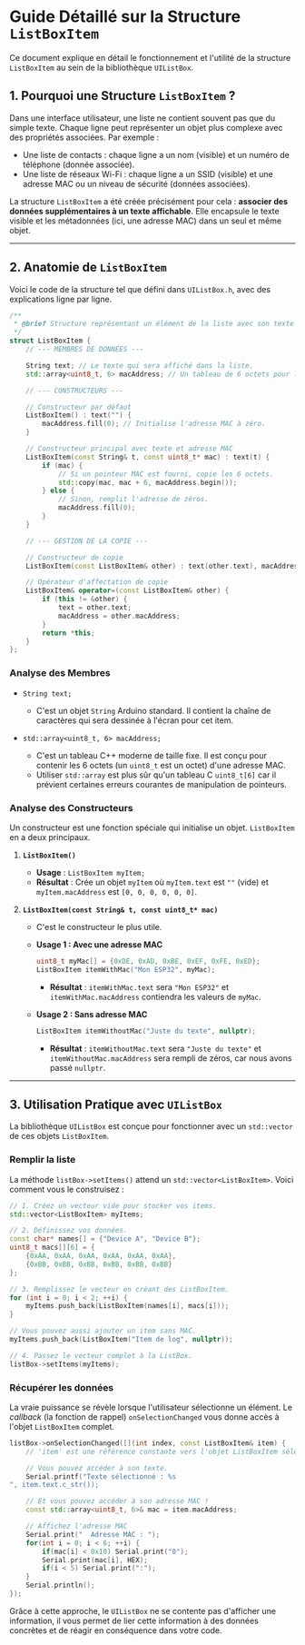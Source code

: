 # Guide Détaillé sur la Structure `ListBoxItem`

Ce document explique en détail le fonctionnement et l'utilité de la structure `ListBoxItem` au sein de la bibliothèque `UIListBox`.

## 1. Pourquoi une Structure `ListBoxItem` ?

Dans une interface utilisateur, une liste ne contient souvent pas que du simple texte. Chaque ligne peut représenter un objet plus complexe avec des propriétés associées. Par exemple :
- Une liste de contacts : chaque ligne a un nom (visible) et un numéro de téléphone (donnée associée).
- Une liste de réseaux Wi-Fi : chaque ligne a un SSID (visible) et une adresse MAC ou un niveau de sécurité (données associées).

La structure `ListBoxItem` a été créée précisément pour cela : **associer des données supplémentaires à un texte affichable**. Elle encapsule le texte visible et les métadonnées (ici, une adresse MAC) dans un seul et même objet.

---

## 2. Anatomie de `ListBoxItem`

Voici le code de la structure tel que défini dans `UIListBox.h`, avec des explications ligne par ligne.

```cpp
/**
 * @brief Structure représentant un élément de la liste avec son texte et son adresse MAC associée.
 */
struct ListBoxItem {
    // --- MEMBRES DE DONNÉES ---

    String text; // Le texte qui sera affiché dans la liste.
    std::array<uint8_t, 6> macAddress; // Un tableau de 6 octets pour l'adresse MAC.

    // --- CONSTRUCTEURS ---

    // Constructeur par défaut
    ListBoxItem() : text("") {
        macAddress.fill(0); // Initialise l'adresse MAC à zéro.
    }

    // Constructeur principal avec texte et adresse MAC
    ListBoxItem(const String& t, const uint8_t* mac) : text(t) {
        if (mac) {
            // Si un pointeur MAC est fourni, copie les 6 octets.
            std::copy(mac, mac + 6, macAddress.begin());
        } else {
            // Sinon, remplit l'adresse de zéros.
            macAddress.fill(0);
        }
    }

    // --- GESTION DE LA COPIE ---

    // Constructeur de copie
    ListBoxItem(const ListBoxItem& other) : text(other.text), macAddress(other.macAddress) {}

    // Opérateur d'affectation de copie
    ListBoxItem& operator=(const ListBoxItem& other) {
        if (this != &other) {
            text = other.text;
            macAddress = other.macAddress;
        }
        return *this;
    }
};
```

### Analyse des Membres

- `String text;`
  - C'est un objet `String` Arduino standard. Il contient la chaîne de caractères qui sera dessinée à l'écran pour cet item.

- `std::array<uint8_t, 6> macAddress;`
  - C'est un tableau C++ moderne de taille fixe. Il est conçu pour contenir les 6 octets (un `uint8_t` est un octet) d'une adresse MAC.
  - Utiliser `std::array` est plus sûr qu'un tableau C `uint8_t[6]` car il prévient certaines erreurs courantes de manipulation de pointeurs.

### Analyse des Constructeurs

Un constructeur est une fonction spéciale qui initialise un objet. `ListBoxItem` en a deux principaux.

1.  **`ListBoxItem()`**
    - **Usage** : `ListBoxItem myItem;`
    - **Résultat** : Crée un objet `myItem` où `myItem.text` est `""` (vide) et `myItem.macAddress` est `[0, 0, 0, 0, 0, 0]`.

2.  **`ListBoxItem(const String& t, const uint8_t* mac)`**
    - C'est le constructeur le plus utile.
    - **Usage 1 : Avec une adresse MAC**
      ```cpp
      uint8_t myMac[] = {0xDE, 0xAD, 0xBE, 0xEF, 0xFE, 0xED};
      ListBoxItem itemWithMac("Mon ESP32", myMac);
      ```
      - **Résultat** : `itemWithMac.text` sera `"Mon ESP32"` et `itemWithMac.macAddress` contiendra les valeurs de `myMac`.

    - **Usage 2 : Sans adresse MAC**
      ```cpp
      ListBoxItem itemWithoutMac("Juste du texte", nullptr);
      ```
      - **Résultat** : `itemWithoutMac.text` sera `"Juste du texte"` et `itemWithoutMac.macAddress` sera rempli de zéros, car nous avons passé `nullptr`.

---

## 3. Utilisation Pratique avec `UIListBox`

La bibliothèque `UIListBox` est conçue pour fonctionner avec un `std::vector` de ces objets `ListBoxItem`.

### Remplir la liste

La méthode `listBox->setItems()` attend un `std::vector<ListBoxItem>`. Voici comment vous le construisez :

```cpp
// 1. Créez un vecteur vide pour stocker vos items.
std::vector<ListBoxItem> myItems;

// 2. Définissez vos données.
const char* names[] = {"Device A", "Device B"};
uint8_t macs[][6] = {
    {0xAA, 0xAA, 0xAA, 0xAA, 0xAA, 0xAA},
    {0xBB, 0xBB, 0xBB, 0xBB, 0xBB, 0xBB}
};

// 3. Remplissez le vecteur en créant des ListBoxItem.
for (int i = 0; i < 2; ++i) {
    myItems.push_back(ListBoxItem(names[i], macs[i]));
}

// Vous pouvez aussi ajouter un item sans MAC.
myItems.push_back(ListBoxItem("Item de log", nullptr));

// 4. Passez le vecteur complet à la ListBox.
listBox->setItems(myItems);
```

### Récupérer les données

La vraie puissance se révèle lorsque l'utilisateur sélectionne un élément. Le *callback* (la fonction de rappel) `onSelectionChanged` vous donne accès à l'objet `ListBoxItem` complet.

```cpp
listBox->onSelectionChanged([](int index, const ListBoxItem& item) {
    // 'item' est une référence constante vers l'objet ListBoxItem sélectionné.

    // Vous pouvez accéder à son texte.
    Serial.printf("Texte sélectionné : %s
", item.text.c_str());

    // Et vous pouvez accéder à son adresse MAC !
    const std::array<uint8_t, 6>& mac = item.macAddress;

    // Affichez l'adresse MAC
    Serial.print("  Adresse MAC : ");
    for(int i = 0; i < 6; ++i) {
        if(mac[i] < 0x10) Serial.print("0");
        Serial.print(mac[i], HEX);
        if(i < 5) Serial.print(":");
    }
    Serial.println();
});
```

Grâce à cette approche, le `UIListBox` ne se contente pas d'afficher une information, il vous permet de lier cette information à des données concrètes et de réagir en conséquence dans votre code.
